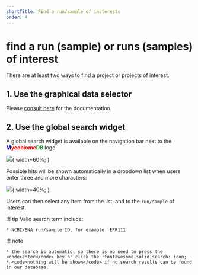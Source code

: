 ```yaml
---
shortTitle: Find a run/sample of insterests
order: 4
---
```

# find a run (sample) or runs (samples) of interest

There are at least two ways to find a project or projects of interest.

## 1. Use the graphical data selector

Please [consult here](graphicquirybuilder.md) for the documentation.

## 2. Use the global search widget

A global search widget is available on the navigation bar next to the <b><span style="color:darkblue">M</span><span style="color:red">ycobiome</span><span style="color:forestgreen">DB</span></b> logo:

![](https://github.com/evolgeniusteam/gmrepodocumentation/tree/gh-pages/usage/images/finder/globalsearchwidget.png){ width=60%; }

Possible hits will be shown automatically in a dropdown list when users enter three and more characters:

![](https://github.com/evolgeniusteam/gmrepodocumentation/tree/gh-pages/usage/images/finder/findrun.png){ width=40%; }

Users can then select any item from the list, and to the `run/sample` of interest. 

!!! tip
    Valid search term include:

    * NCBI/ENA run/sample ID, for example `ERR111`

!!! note

    * the search is automatic, so there is no need to press the <code>enter</code> key or click the :fontawesome-solid-search: icon;
    * <code>nothing will be shown</code> if no search results can be found in our database.